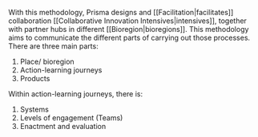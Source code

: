 With this methodology, Prisma designs and \[\[Facilitation|facilitates\]\] collaboration \[\[Collaborative Innovation Intensives|intensives\]\], together with partner hubs in different \[\[Bioregion|bioregions\]\]. This methodology aims to communicate the different parts of carrying out those processes. There are three main parts:

1. Place/ bioregion
1. Action-learning journeys
1. Products

Within action-learning journeys, there is:

1. Systems
1. Levels of engagement (Teams)
1. Enactment and evaluation
